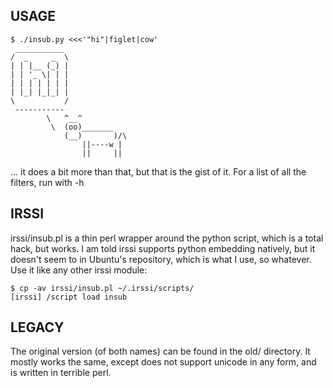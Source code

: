 USAGE
-----

    $ ./insub.py <<<'"hi"|figlet|cow'
     ___________
    /  _     _  \
    | | |__ (_) |
    | | '_ \| | |
    | | | | | | |
    | |_| |_|_| |
    \           /
     -----------
            \   ^__^
             \  (oo)_______
                (__)       )/\
                    ||----w |
                    ||     ||

... it does a bit more than that, but that is the gist of it. For a list
of all the filters, run with -h


IRSSI
-----

irssi/insub.pl is a thin perl wrapper around the python script, which is
a total hack, but works. I am told irssi supports python embedding
natively, but it doesn't seem to in Ubuntu's repository, which is what I
use, so whatever. Use it like any other irssi module:

    $ cp -av irssi/insub.pl ~/.irssi/scripts/
    [irssi] /script load insub


LEGACY
------

The original version (of both names) can be found in the old/ directory.
It mostly works the same, except does not support unicode in any form, and
is written in terrible perl.
